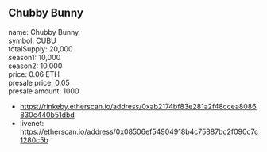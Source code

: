 
## Chubby Bunny  
name: Chubby Bunny  
symbol: CUBU  
totalSupply: 20,000  
season1: 10,000  
season2: 10,000  
price: 0.06 ETH  
presale price: 0.05  
presale amount: 1000  

- https://rinkeby.etherscan.io/address/0xab2174bf83e281a2f48ccea8086830c440b51dbd
- livenet: https://etherscan.io/address/0x08506ef54904918b4c75887bc2f090c7c1280c5b
